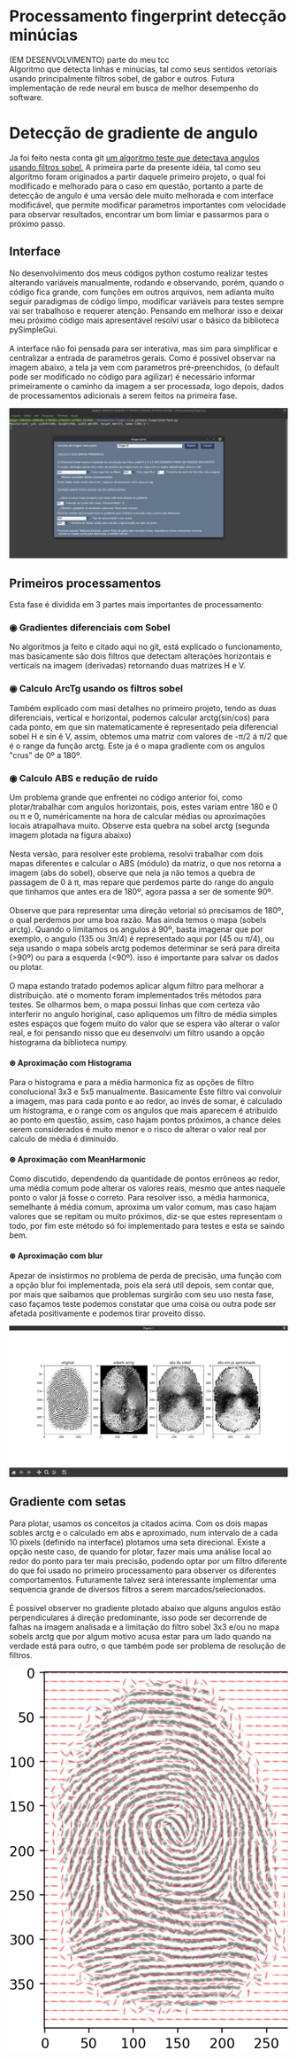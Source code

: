 <h1> Processamento fingerprint detecção minúcias </h1>
(EM DESENVOLVIMENTO) parte do meu tcc<br>
Algoritmo que detecta linhas e minúcias, tal como seus sentidos vetoriais usando principalmente filtros sobel, de gabor e outros. Futura implementação de rede neural em busca de melhor desempenho do software.

<h1>Detecção de gradiente de angulo</h1>
Ja foi feito nesta conta git <a href="https://github.com/paulo-henrique-phcm/SOBEL-deteccao-de-angulo-linhas-de-plantacao">um algoritmo teste que detectava angulos usando filtros sobel.</a>
A primeira parte da presente idéia, tal como seu algorítmo foram originados a partir daquele primeiro projeto, o qual foi modificado e melhorado para o caso em questão, portanto a parte de detecção de angulo é uma versão dele muito melhorada e com interface modificável, que permite modificar parametros importantes com velocidade para observar resultados, encontrar um bom limiar e passarmos para o próximo passo.

<h2> Interface</h2>
<p>
  No desenvolvimento dos meus códigos python costumo realizar testes alterando variáveis manualmente, rodando e observando, porém, quando o código fica grande, com funções em outros arquivos, nem adianta muito seguir paradigmas de código limpo, modificar variáveis para testes sempre vai ser trabalhoso e requerer atenção.  Pensando em melhorar isso e deixar meu próximo código mais apresentável resolvi usar o básico da biblioteca pySimpleGui. <br><br>
  A interface não foi pensada para ser interativa, mas sim para simplificar e centralizar a entrada de parametros gerais. Como é possivel observar na imagem abaixo, a tela ja vem com parametros pré-preenchidos, (o default pode ser modificado no código para agilizar) é necessário informar primeiramente o caminho da imagem a ser processada, logo depois, dados de processamentos adicionais a serem feitos na primeira fase.
</p>
<img src="Captura de tela de 2021-01-08 10-06-04.png"/>

<h2> Primeiros processamentos</h2>
<p> 
  Esta fase é dividida em 3 partes mais importantes de processamento:<br>
    <h3>◉ Gradientes diferenciais com Sobel</h3>
      No algorítmos ja feito e citado aqui no git, está explicado o funcionamento, mas basicamente são dois filtros que detectam alterações horizontais e verticais na imagem (derivadas) retornando duas matrizes H e V.
    <h3>◉ Calculo ArcTg usando os filtros sobel</h3>
      Também explicado com masi detalhes no primeiro projeto, tendo as duas diferenciais, vertical e horizontal, podemos calcular arctg(sin/cos) para cada ponto, em que sin matematicamente é representado pela diferencial sobel H e sin é V, assim, obtemos uma matriz com valores de -π/2 á π/2 que é o range da função arctg. Este ja é o mapa gradiente com os angulos "crus" de 0º a 180º.
    <h3>◉ Calculo ABS e redução de ruído</h3>
      Um problema grande que enfrentei no código anterior foi, como plotar/trabalhar com angulos horizontais, pois, estes variam entre 180 e 0 ou π e 0, numéricamente na hora de calcular médias ou aproximações locais atrapalhava muito. Observe esta quebra na sobel arctg (segunda imagem plotada na figura abaixo)<br><br>
      Nesta versão, para resolver este problema, resolvi trabalhar com dois mapas diferentes e calcular o ABS (módulo) da matriz, o que nos retorna a imagem (abs do sobel), observe que nela ja não temos a quebra de passagem de 0 á π, mas repare que perdemos parte do range do angulo que tinhamos que antes era de 180º, agora passa a ser de somente 90º.<br><br>
      Observe que para representar uma direção vetorial só precisamos de 180º, o qual perdemos por uma boa razão. Mas ainda temos o mapa (sobels arctg). Quando o limitamos os angulos á 90º, basta imagenar que por exemplo, o angulo (135 ou 3π/4) é representado aqui por (45 ou π/4), ou seja usando o mapa sobels arctg podemos determinar se será para direita (>90º) ou para a esquerda (<90º). isso é importante para salvar os dados ou plotar.<br><br>
      O mapa estando tratado podemos aplicar algum filtro para melhorar a distribuição. até o momento foram implementados três métodos para testes.
      Se olharmos bem, o mapa possui linhas que com certeza vão interferir no angulo horiginal, caso apliquemos um filtro de média simples estes espaços que fogem muito do valor que se espera vão alterar o valor real, e foi pensando nisso que eu desenvolvi um filtro usando a opção histograma da biblioteca numpy.
      <h4>⊛ Aproximação com Histograma</h4>
  Para o histograma e para a média harmonica fiz as opções de filtro conolucional 3x3 e 5x5 manualmente. Basicamente Este filtro vai convoluir a imagem, mas para cada ponto e ao redor, ao invés de somar, é calculado um histograma, e o range com os angulos que mais aparecem é atribuido ao ponto em questão, assim, caso hajam pontos próximos, a chance deles serem considerados é muito menor e o risco de alterar o valor real por calculo de média é diminuido. 
      <h4>⊛ Aproximação com MeanHarmonic</h4>
  Como discutido, dependendo da quantidade de pontos errôneos ao redor, uma média comum pode alterar os valores reais, mesmo que antes naquele ponto o valor já fosse o correto. Para resolver isso, a média harmonica, semelhante á média comum, aproxima um valor comum, mas caso hajam valores que se repitam ou muito próximos, diz-se que estes representam o todo, por fim este método só foi implementado para testes e esta se saindo bem.
      <h4>⊛ Aproximação com blur</h4>
  Apezar de insistirmos no problema de perda de precisão, uma função com a opção blur foi implementada, pois ela será util depois, sem contar que, por mais que saibamos que problemas surgirão com seu uso nesta fase, caso façamos teste podemos constatar que uma coisa ou outra pode ser afetada positivamente e podemos tirar proveito disso.
</p>
<img src="Captura de tela de 2021-01-08 10-26-19.png"/>

<h2> Gradiente com setas</h2>
<p>
  Para plotar, usamos os conceitos ja citados acima. Com os dois mapas sobles arctg e o calculado em abs e aproximado, num intervalo de a cada 10 píxels (definido na interface) plotamos uma seta direcional. Existe a opção neste caso, de quando for plotar, fazer mais uma análise local ao redor do ponto para ter mais precisão, podendo optar por um filtro diferente do que foi usado no primeiro processamento para observer os diferentes comportamentos. Futuramente talvez será interessante implementar uma sequencia grande de diversos filtros a serem marcados/selecionados.<br><br>
  É possível observer no gradiente plotado abaixo que alguns angulos estão perpendiculares á direção predominante, isso pode ser decorrende de falhas na imagem analisada e a limitação do filtro sobel 3x3 e/ou no mapa sobels arctg que por algum motivo acusa estar para um lado quando na verdade está para outro, o que também pode ser problema de resolução de filtros.
</p>
<img src="setas.png"/>
